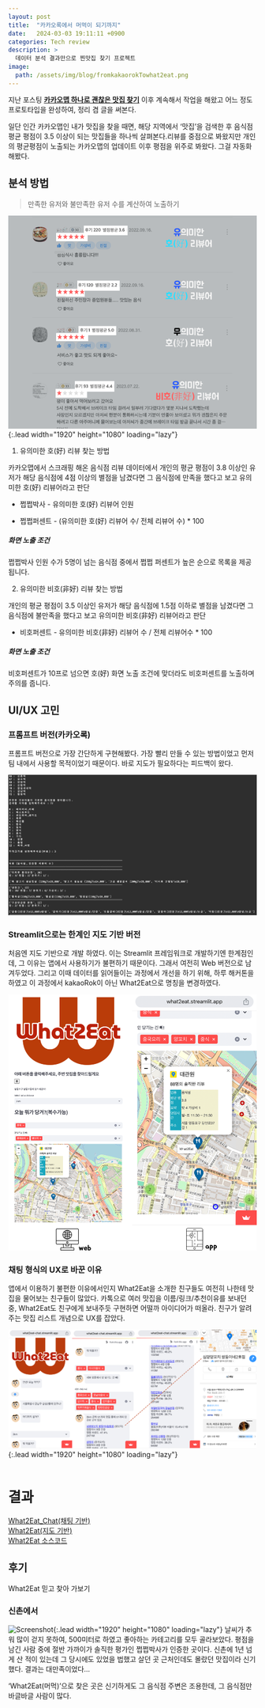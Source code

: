 ```yaml
---
layout: post
title:  "카카오록에서 머먹이 되기까지"
date:   2024-03-03 19:11:11 +0900
categories: Tech review
description: >
  데이터 분석 결과만으로 찐맛집 찾기 프로젝트
image: 
  path: /assets/img/blog/fromkakaorokTowhat2eat.png
---
```

지난 포스팅 [**카카오맵 하나로 괜찮은 맛집 찾기**](https://learningnrunning.github.io/example/tech/review/2022-10-22-Finding-good-restaurants-withKakaoMap/) 이후 계속해서 작업을 해왔고 어느 정도 프로토타입을 완성하여, 정리 겸 글을 써본다.

일단 인간 카카오맵인 내가 맛집을 찾을 때면, 해당 지역에서 ‘맛집’을 검색한 후 음식점 평균 평점이 3.5 이상이 되는 맛집들을 하나씩 살펴본다.리뷰를 중점으로 봐왔지만 개인의 평균평점이 노출되는 카카오맵의 업데이트 이후 평점을 위주로 봐왔다. 그걸 자동화 해봤다.

## 분석 방법
> 만족한 유저와 불만족한 유저 수를 계산하여 노출하기

![Screenshot](../../assets/img/blog/ai_snap/What2Eat_AnalysisMethods.png){:.lead width="1920" height="1080" loading="lazy"}

1. 유의미한 호(好) 리뷰 찾는 방법

카카오맵에서 스크래핑 해온 음식점 리뷰 데이터에서 개인의 평균 평점이 3.8 이상인 유저가 해당 음식점에 4점 이상의 별점을 남겼다면 그 음식점에 만족을 했다고 보고 유의미한 호(好) 리뷰어라고 판단

* 쩝쩝박사 - 유의미한 호(好) 리뷰어 인원

* 쩝쩝퍼센트 - (유의미한 호(好) 리뷰어 수/ 전체 리뷰어 수) * 100

##### **화면 노출 조건**

쩝쩝박사 인원 수가 5명이 넘는 음식점 중에서 쩝쩝 퍼센트가 높은 순으로 목록을 제공됩니다.

2. 유의미한 비호(非好) 리뷰 찾는 방법

개인의 평균 평점이 3.5 이상인 유저가 해당 음식점에 1.5점 이하로 별점을 남겼다면 그 음식점에 불만족을 했다고 보고 유의미한 비호(非好) 리뷰어라고 판단

* 비호퍼센트 - 유의미한 비호(非好) 리뷰어 수 / 전체 리뷰어수 * 100

##### **화면 노출 조건**

비호퍼센트가 10프로 넘으면 호(好) 화면 노출 조건에 맞더라도 비호퍼센트를 노출하며 주의를 줍니다.

## UI/UX 고민

### 프롬프트 버전(카카오록)

프롬프트 버전으로 가장 간단하게 구현해봤다. 가장 빨리 만들 수 있는 방법이었고 먼저 팀 내에서 사용할 목적이었기 때문이다. 바로 지도가 필요하다는 피드백이 왔다.

![Screenshot](../../assets/img/blog/prompt_kakaorok.png) 

### Streamlit으로는 한계인 지도 기반 버전

처음엔 지도 기반으로 개발 하였다. 이는 Streamlit 프레임워크로 개발하기엔 한계점인데, 그 이유는 앱에서 사용하기가 불편하기 때문이다. 그래서 여전히 Web 버전으로 남겨두었다. 그리고 이때 데이터를 읽어들이는 과정에서 개선을 하기 위해, 하루 해커톤을 하였고 이 과정에서 kakaoRok이 아닌 What2Eat으로 명칭을 변경하였다.

![Screenshot](../../assets/img/blog/ai_snap/what2eat_map_ver.png)

### 채팅 형식의 UX로 바꾼 이유

앱에서 이용하기 불편한 이유에서인지  What2Eat을 소개한 친구들도 여전히 나한테 맛집을 물어보는 친구들이 많았다. 카톡으로 여러 맛집을 이름/링크/추천이유를 보내던 중, What2Eat도 친구에게 보내주듯 구현하면 어떨까 아이디어가 떠올라. 친구가 알려주는 맛집 리스트 개념으로 UX를 잡았다.

![Screenshot](../../assets/img/blog/ai_snap/What2Eat_Examplescreen.png){:.lead width="1920" height="1080" loading="lazy"}
<br/><br/>

# 결과
[What2Eat_Chat(채팅 기반)](https://what2eat-chat.streamlit.app/)<br/>
[What2Eat(지도 기반)](https://what2eat.streamlit.app/)<br/>
[What2Eat 소스코드](https://github.com/LearningnRunning/What2Eat/tree/main)<br/>

## 후기
What2Eat 믿고 찾아 가보기
### 신촌에서
![Screenshot](../../assets/img/blog/what2eat_review.png){:.lead width="1920" height="1080" loading="lazy"}
날씨가 추워 많이 걷지 못하여, 500미터로 하였고 좋아하는 카테고리를 모두 골라보았다. 평점을 남긴 사람 중에 절반 가까이가 솔직한 평가인 쩝쩝박사가 인증한 곳이다. 신촌에 1년 넘게 산 적이 있는데 그 당시에도 있었을 법했고 살던 곳 근처인데도 몰랐던 맛집이라 신기했다. 결과는 대만족이었다… 

‘What2Eat(머먹)’으로 찾은 곳은 신기하게도 그 음식점 주변은 조용한데, 그 음식점만 바글바글 사람이 많다.


[jekyll-docs]: https://jekyllrb.com/docs/home
[jekyll-gh]:   https://github.com/jekyll/jekyll
[jekyll-talk]: https://talk.jekyllrb.com/
